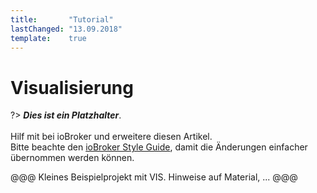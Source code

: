 ```yaml
---
title:       "Tutorial"
lastChanged: "13.09.2018"
template:    true
---
```


# Visualisierung

?> ***Dies ist ein Platzhalter***.
   <br><br>
   Hilf mit bei ioBroker und erweitere diesen Artikel.  
   Bitte beachte den [ioBroker Style Guide](community/styleguidedoc), 
   damit die Änderungen einfacher übernommen werden können.

@@@ Kleines Beispielprojekt mit VIS. Hinweise auf Material, ... @@@
